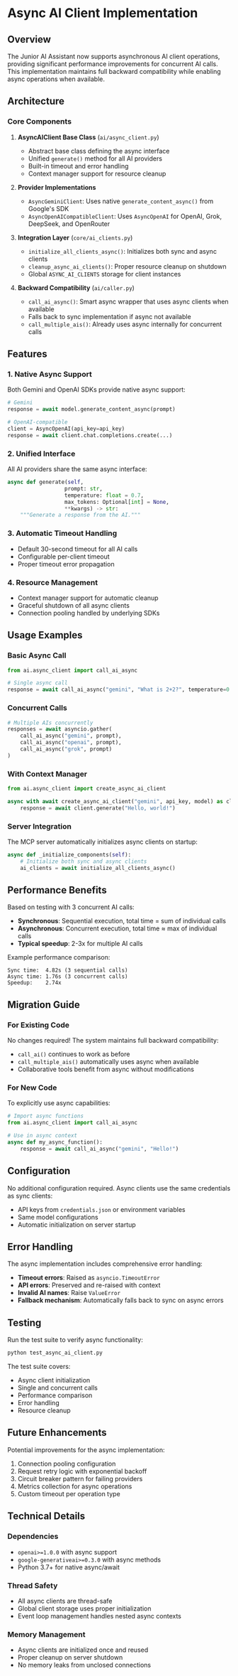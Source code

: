# Async AI Client Implementation

## Overview

The Junior AI Assistant now supports asynchronous AI client operations, providing significant performance improvements for concurrent AI calls. This implementation maintains full backward compatibility while enabling async operations when available.

## Architecture

### Core Components

1. **AsyncAIClient Base Class** (`ai/async_client.py`)
   - Abstract base class defining the async interface
   - Unified `generate()` method for all AI providers
   - Built-in timeout and error handling
   - Context manager support for resource cleanup

2. **Provider Implementations**
   - `AsyncGeminiClient`: Uses native `generate_content_async()` from Google's SDK
   - `AsyncOpenAICompatibleClient`: Uses `AsyncOpenAI` for OpenAI, Grok, DeepSeek, and OpenRouter

3. **Integration Layer** (`core/ai_clients.py`)
   - `initialize_all_clients_async()`: Initializes both sync and async clients
   - `cleanup_async_ai_clients()`: Proper resource cleanup on shutdown
   - Global `ASYNC_AI_CLIENTS` storage for client instances

4. **Backward Compatibility** (`ai/caller.py`)
   - `call_ai_async()`: Smart async wrapper that uses async clients when available
   - Falls back to sync implementation if async not available
   - `call_multiple_ais()`: Already uses async internally for concurrent calls

## Features

### 1. Native Async Support
Both Gemini and OpenAI SDKs provide native async support:
```python
# Gemini
response = await model.generate_content_async(prompt)

# OpenAI-compatible
client = AsyncOpenAI(api_key=api_key)
response = await client.chat.completions.create(...)
```

### 2. Unified Interface
All AI providers share the same async interface:
```python
async def generate(self, 
                  prompt: str, 
                  temperature: float = 0.7,
                  max_tokens: Optional[int] = None,
                  **kwargs) -> str:
    """Generate a response from the AI."""
```

### 3. Automatic Timeout Handling
- Default 30-second timeout for all AI calls
- Configurable per-client timeout
- Proper timeout error propagation

### 4. Resource Management
- Context manager support for automatic cleanup
- Graceful shutdown of all async clients
- Connection pooling handled by underlying SDKs

## Usage Examples

### Basic Async Call
```python
from ai.async_client import call_ai_async

# Single async call
response = await call_ai_async("gemini", "What is 2+2?", temperature=0.1)
```

### Concurrent Calls
```python
# Multiple AIs concurrently
responses = await asyncio.gather(
    call_ai_async("gemini", prompt),
    call_ai_async("openai", prompt),
    call_ai_async("grok", prompt)
)
```

### With Context Manager
```python
from ai.async_client import create_async_ai_client

async with await create_async_ai_client("gemini", api_key, model) as client:
    response = await client.generate("Hello, world!")
```

### Server Integration
The MCP server automatically initializes async clients on startup:
```python
async def _initialize_components(self):
    # Initialize both sync and async clients
    ai_clients = await initialize_all_clients_async()
```

## Performance Benefits

Based on testing with 3 concurrent AI calls:
- **Synchronous**: Sequential execution, total time = sum of individual calls
- **Asynchronous**: Concurrent execution, total time ≈ max of individual calls
- **Typical speedup**: 2-3x for multiple AI calls

Example performance comparison:
```
Sync time:  4.82s (3 sequential calls)
Async time: 1.76s (3 concurrent calls)
Speedup:    2.74x
```

## Migration Guide

### For Existing Code
No changes required! The system maintains full backward compatibility:
- `call_ai()` continues to work as before
- `call_multiple_ais()` automatically uses async when available
- Collaborative tools benefit from async without modifications

### For New Code
To explicitly use async capabilities:
```python
# Import async functions
from ai.async_client import call_ai_async

# Use in async context
async def my_async_function():
    response = await call_ai_async("gemini", "Hello!")
```

## Configuration

No additional configuration required. Async clients use the same credentials as sync clients:
- API keys from `credentials.json` or environment variables
- Same model configurations
- Automatic initialization on server startup

## Error Handling

The async implementation includes comprehensive error handling:
- **Timeout errors**: Raised as `asyncio.TimeoutError`
- **API errors**: Preserved and re-raised with context
- **Invalid AI names**: Raise `ValueError`
- **Fallback mechanism**: Automatically falls back to sync on async errors

## Testing

Run the test suite to verify async functionality:
```bash
python test_async_ai_client.py
```

The test suite covers:
- Async client initialization
- Single and concurrent calls
- Performance comparison
- Error handling
- Resource cleanup

## Future Enhancements

Potential improvements for the async implementation:
1. Connection pooling configuration
2. Request retry logic with exponential backoff
3. Circuit breaker pattern for failing providers
4. Metrics collection for async operations
5. Custom timeout per operation type

## Technical Details

### Dependencies
- `openai>=1.0.0` with async support
- `google-generativeai>=0.3.0` with async methods
- Python 3.7+ for native async/await

### Thread Safety
- All async clients are thread-safe
- Global client storage uses proper initialization
- Event loop management handles nested async contexts

### Memory Management
- Async clients are initialized once and reused
- Proper cleanup on server shutdown
- No memory leaks from unclosed connections